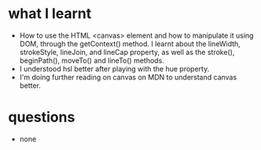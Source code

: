 # what I learnt

- How to use the HTML \<canvas> element and how to manipulate it using DOM, through the getContext() method. I learnt about the lineWidth, strokeStyle, lineJoin, and lineCap property, as well as the stroke(), beginPath(), moveTo() and lineTo() methods.
- I understood hsl better after playing with the hue property.
- I'm doing further reading on canvas on MDN to understand canvas better.

# questions

- none
